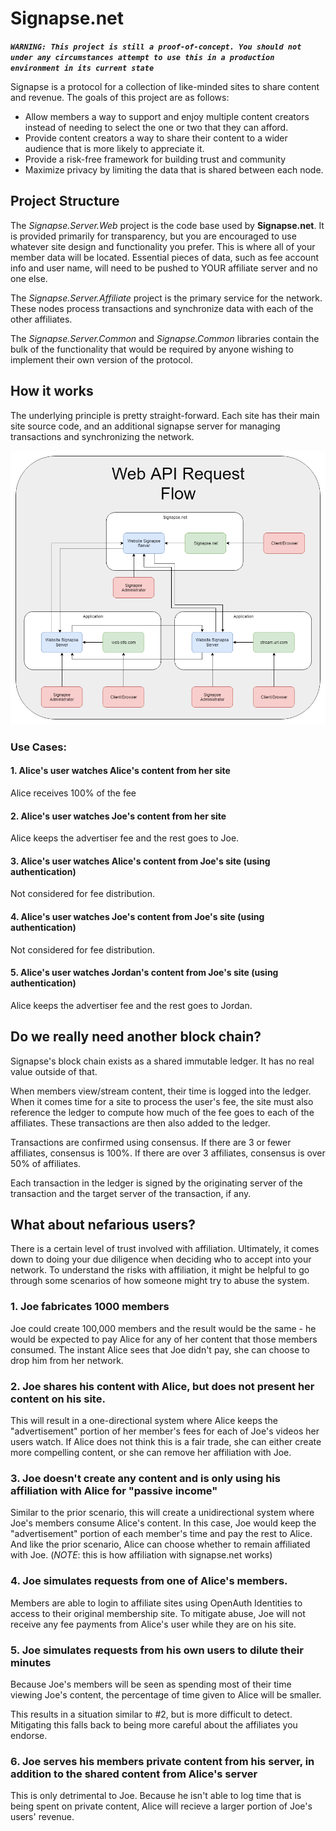 # Signapse.net

***`WARNING: This project is still a proof-of-concept. You should not under any circumstances attempt to use this in a production environment in its current state`***

Signapse is a protocol for a collection of like-minded sites to share content and revenue.  The goals of this project are as follows:

* Allow members a way to support and enjoy multiple content creators instead of needing to select the one or two that they can afford.
* Provide content creators a way to share their content to a wider audience that is more likely to appreciate it.
* Provide a risk-free framework for building trust and community
* Maximize privacy by limiting the data that is shared between each node.

## Project Structure

The *Signapse.Server.Web* project is the code base used by **Signapse.net**. It is provided primarily for transparency, but you are encouraged to use whatever site design and functionality you prefer. This is where all of your member data will be located. Essential pieces of data, such as fee account info and user name, will need to be pushed to YOUR affiliate server and no one else.

The *Signapse.Server.Affiliate* project is the primary service for the network.  These nodes process transactions and synchronize data with each of the other affiliates.

The *Signapse.Server.Common* and *Signapse.Common* libraries contain the bulk of the functionality that would be required by anyone wishing to implement their own version of the protocol.

## How it works

The underlying principle is pretty straight-forward.  Each site has their main site source code, and an additional signapse server for managing transactions and synchronizing the network.

![Mesh Architecture](WebAPIFlow.png)

### Use Cases:

#### 1. Alice's user watches Alice's content from her site

Alice receives 100% of the fee

#### 2. Alice's user watches Joe's content from her site

Alice keeps the advertiser fee and the rest goes to Joe.

#### 3. Alice's user watches Alice's content from Joe's site (using authentication)

Not considered for fee distribution.

#### 4. Alice's user watches Joe's content from Joe's site (using authentication)

Not considered for fee distribution.

#### 5. Alice's user watches Jordan's content from Joe's site (using authentication)

Alice keeps the advertiser fee and the rest goes to Jordan.


## Do we really need another block chain?

Signapse's block chain exists as a shared immutable ledger. It has no real value outside of that.

When members view/stream content, their time is logged into the ledger. When it comes time for a site to process the user's fee, the site must also reference the ledger to compute how much of the fee goes to each of the affiliates. These transactions are then also added to the ledger.

Transactions are confirmed using consensus. If there are 3 or fewer affiliates, consensus is 100%.  If there are over 3 affiliates, consensus is over 50% of affiliates.

Each transaction in the ledger is signed by the originating server of the transaction and the target server of the transaction, if any.


## What about nefarious users?

There is a certain level of trust involved with affiliation. Ultimately, it comes down to doing your due diligence when deciding who to accept into your network. To understand the risks with affiliation, it might be helpful to go through some scenarios of how someone might try to abuse the system.

### 1. Joe fabricates 1000 members

Joe could create 100,000 members and the result would be the same - he would be expected to pay Alice for any of her content that those members consumed. The instant Alice sees that Joe didn't pay, she can choose to drop him from her network.

### 2. Joe shares his content with Alice, but does not present her content on his site.

This will result in a one-directional system where Alice keeps the "advertisement" portion of her member's fees for each of Joe's videos her users watch. If Alice does not think this is a fair trade, she can either create more compelling content, or she can remove her affiliation with Joe.

### 3. Joe doesn't create any content and is only using his affiliation with Alice for "passive income"

Similar to the prior scenario, this will create a unidirectional system where Joe's members consume Alice's content. In this case, Joe would keep the "advertisement" portion of each member's time and pay the rest to Alice. And like the prior scenario, Alice can choose whether to remain affiliated with Joe. (*NOTE*: this is how affiliation with signapse.net works)

### 4. Joe simulates requests from one of Alice's members.

Members are able to login to affiliate sites using OpenAuth Identities to access to their original membership site. To mitigate abuse, Joe will not receive any fee payments from Alice's user while they are on his site.
 
### 5. Joe simulates requests from his own users to dilute their minutes

Because Joe's members will be seen as spending most of their time viewing Joe's content, the percentage of
time given to Alice will be smaller.

This results in a situation similar to #2, but is more difficult to detect. Mitigating this falls back to being more
careful about the affiliates you endorse.

### 6. Joe serves his members private content from his server, in addition to the shared content from Alice's server

This is only detrimental to Joe. Because he isn't able to log time that is being spent on private content, Alice will
recieve a larger portion of Joe's users' revenue.
